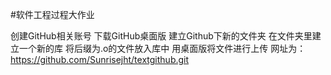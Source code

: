 #软件工程过程大作业


 创建GitHub相关账号
 下载GitHub桌面版
 建立Github下新的文件夹
 在文件夹里建立一个新的库
 将后缀为.o的文件放入库中
 用桌面版将文件进行上传
 网址为：
https://github.com/Sunrisejht/textgithub.git

